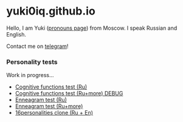 # yuki0iq.github.io

Hello, I am Yuki ([pronouns page](https://pronouns.page/u/yuki.n)) from Moscow. I speak Russian and English.

Contact me on [telegram](https://t.me/yuki0iq)!

### Personality tests

Work in progress...

- [Cognitive functions test (Ru)](/mbti)
- [Cognitive functions test (Ru+more) DEBUG](/mbti2)
- [Enneagram test (Ru)](/ennea)
- [Enneagram test (Ru+more)](/ennea2)
- [16personalities clone (Ru + En)](/16p)
